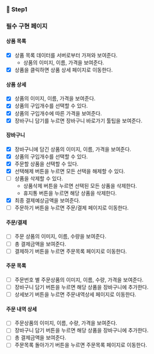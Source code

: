 ### 📌 Step1

### 필수 구현 페이지

#### 상품 목록

- [x] 상품 목록 데이터를 서버로부터 가져와 보여준다.
  - 상품의 이미지, 이름, 가격을 보여준다.
- [x] 상품을 클릭하면 상품 상세 페이지로 이동한다.

#### 상품 상세

- [x] 상품의 이미지, 이름, 가격을 보여준다.
- [x] 상품의 구입개수를 선택할 수 있다.
- [x] 상품의 구입개수에 따른 가격을 보여준다.
- [x] 장바구니 담기를 누르면 장바구니 바로가기 툴팁을 보여준다.

#### 장바구니

- [x] 장바구니에 담긴 상품의 이미지, 이름, 가격을 보여준다.
- [x] 상품의 구입개수를 선택할 수 있다.
- [x] 주문할 상품을 선택할 수 있다.
- [x] 선택해제 버튼을 누르면 모든 선택을 해제할 수 있다.
- [ ] 상품을 삭제할 수 있다.
  - 상품삭제 버튼을 누르면 선택된 모든 상품을 삭제한다.
  - 휴지통 버튼을 누르면 해당 상품을 삭제한다.
- [x] 최종 결제예상금액을 보여준다.
- [ ] 주문하기 버튼을 누르면 주문/결제 페이지로 이동한다.

#### 주문/결제

- [ ] 주문 상품의 이미지, 이름, 수량을 보여준다.
- [ ] 총 결제금액을 보여준다.
- [ ] 결제하기 버튼을 누르면 주문목록 페이지로 이동한다.

#### 주문 목록

- [ ] 주문번호 별 주문상품의 이미지, 이름, 수량, 가격을 보여준다.
- [ ] 장바구니 담기 버튼을 누르면 해당 상품을 장바구니에 추가한다.
- [ ] 상세보기 버튼을 누르면 주문내역상세 페이지로 이동한다.

#### 주문 내역 상세

- [ ] 주문상품의 이미지, 이름, 수량, 가격을 보여준다.
- [ ] 장바구니 담기 버튼을 누르면 해당 상품을 장바구니에 추가한다.
- [ ] 총 결제금액을 보여준다.
- [ ] 주문목록 돌아가기 버튼을 누르면 주문목록 페이지로 이동한다.

